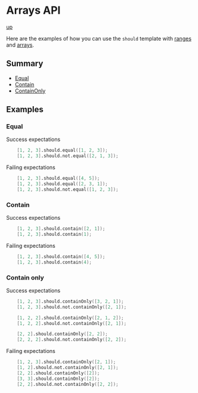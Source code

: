 # Arrays API

[up](../README.md)

Here are the examples of how you can use the `should` template with [ranges](http://dlang.org/phobos/std_range.html) and [arrays](https://dlang.org/spec/arrays.html).

## Summary

- [Equal](#equal)
- [Contain](#contain)
- [ContainOnly](#containOnly)

## Examples

### Equal

Success expectations
```D
    [1, 2, 3].should.equal([1, 2, 3]);
    [1, 2, 3].should.not.equal([2, 1, 3]);
```

Failing expectations
```D
    [1, 2, 3].should.equal([4, 5]);
    [1, 2, 3].should.equal([2, 3, 1]);
    [1, 2, 3].should.not.equal([1, 2, 3]);
```

### Contain

Success expectations
```D
    [1, 2, 3].should.contain([2, 1]);
    [1, 2, 3].should.contain(1);
```

Failing expectations
```D
    [1, 2, 3].should.contain([4, 5]);
    [1, 2, 3].should.contain(4);
```

### Contain only

Success expectations
```D
    [1, 2, 3].should.containOnly([3, 2, 1]);
    [1, 2, 3].should.not.containOnly([2, 1]);

    [1, 2, 2].should.containOnly([2, 1, 2]);
    [1, 2, 2].should.not.containOnly([2, 1]);

    [2, 2].should.containOnly([2, 2]);
    [2, 2, 2].should.not.containOnly([2, 2]);
```

Failing expectations
```D
    [1, 2, 3].should.containOnly([2, 1]);
    [1, 2].should.not.containOnly([2, 1]);
    [2, 2].should.containOnly([2]);
    [3, 3].should.containOnly([2]);
    [2, 2].should.not.containOnly([2, 2]);
```
